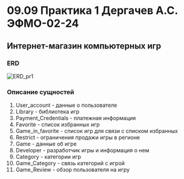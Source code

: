 # 09.09 Практика 1 Дергачев А.С. ЭФМО-02-24
## Интернет-магазин компьютерных игр
### ERD
![ERD_pr1](https://github.com/user-attachments/assets/4f7b7e45-83cb-4822-8f9a-b05544155cc2)



### Описание сущностей
1) User_account - данные о пользователе
2) Library - библиотека игр
3) Payment_Credentials - платежная информация
4) Favorite - список избранных игр
5) Game_in_favorite - список игр для связи с списком избранных
6) Restrict - ограничения продажи игры в регионе
7) Game - данные об игре
8) Developer - разработчик игры и информация о нем
9) Category - категории игр
10) Game_Category - связь категорий с игрой
11) Game_Review - обзор пользователя на игру

